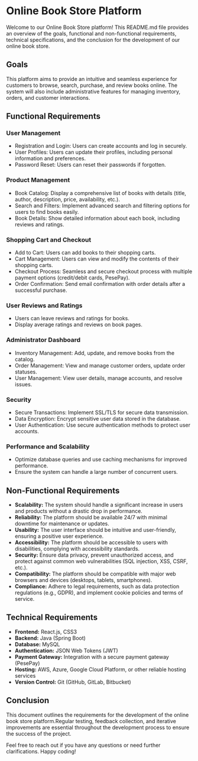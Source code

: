 # Online Book Store Platform

Welcome to our Online Book Store platform! This README.md file provides an overview of the goals, functional and non-functional requirements, technical specifications, and the conclusion for the development of our online book store.

## Goals

This platform aims to provide an intuitive and seamless experience for customers to browse, search, purchase, and review books online. The system will also include administrative features for managing inventory, orders, and customer interactions.

## Functional Requirements

### User Management
- Registration and Login: Users can create accounts and log in securely.
- User Profiles: Users can update their profiles, including personal information and preferences.
- Password Reset: Users can reset their passwords if forgotten.

### Product Management
- Book Catalog: Display a comprehensive list of books with details (title, author, description, price, availability, etc.).
- Search and Filters: Implement advanced search and filtering options for users to find books easily.
- Book Details: Show detailed information about each book, including reviews and ratings.

### Shopping Cart and Checkout
- Add to Cart: Users can add books to their shopping carts.
- Cart Management: Users can view and modify the contents of their shopping carts.
- Checkout Process: Seamless and secure checkout process with multiple payment options (credit/debit cards, PesePay).
- Order Confirmation: Send email confirmation with order details after a successful purchase.

### User Reviews and Ratings
- Users can leave reviews and ratings for books.
- Display average ratings and reviews on book pages.

### Administrator Dashboard
- Inventory Management: Add, update, and remove books from the catalog.
- Order Management: View and manage customer orders, update order statuses.
- User Management: View user details, manage accounts, and resolve issues.

### Security
- Secure Transactions: Implement SSL/TLS for secure data transmission.
- Data Encryption: Encrypt sensitive user data stored in the database.
- User Authentication: Use secure authentication methods to protect user accounts.

### Performance and Scalability
- Optimize database queries and use caching mechanisms for improved performance.
- Ensure the system can handle a large number of concurrent users.

## Non-Functional Requirements

- **Scalability:** The system should handle a significant increase in users and products without a drastic drop in performance.
- **Reliability:** The platform should be available 24/7 with minimal downtime for maintenance or updates.
- **Usability:** The user interface should be intuitive and user-friendly, ensuring a positive user experience.
- **Accessibility:** The platform should be accessible to users with disabilities, complying with accessibility standards.
- **Security:** Ensure data privacy, prevent unauthorized access, and protect against common web vulnerabilities (SQL injection, XSS, CSRF, etc.).
- **Compatibility:** The platform should be compatible with major web browsers and devices (desktops, tablets, smartphones).
- **Compliance:** Adhere to legal requirements, such as data protection regulations (e.g., GDPR), and implement cookie policies and terms of service.

## Technical Requirements

- **Frontend:** React.js, CSS3
- **Backend:** Java (Spring Boot)
- **Database:** MySQL
- **Authentication:** JSON Web Tokens (JWT)
- **Payment Gateway:** Integration with a secure payment gateway (PesePay)
- **Hosting:** AWS, Azure, Google Cloud Platform, or other reliable hosting services
- **Version Control:** Git (GitHub, GitLab, Bitbucket)

## Conclusion

This document outlines the requirements for the development of the online book store platform.Regular testing, feedback collection, and iterative improvements are essential throughout the development process to ensure the success of the project.

Feel free to reach out if you have any questions or need further clarifications. Happy coding!
